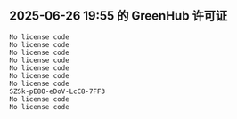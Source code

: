 ## 2025-06-26 19:55 的 GreenHub 许可证
```
No license code
No license code
No license code
No license code
No license code
No license code
No license code
SZSk-pE8O-eDoV-LcC8-7FF3
No license code
No license code
```
